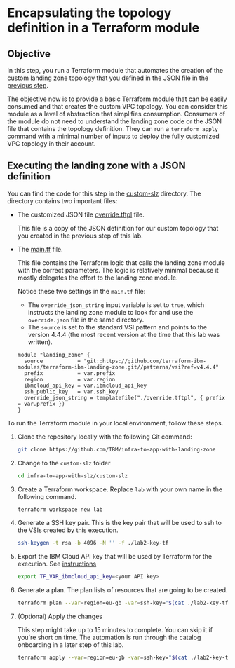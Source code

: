 # Encapsulating the topology definition in a Terraform module

## Objective

In this step, you run a Terraform module that automates the creation of the custom landing zone topology that you defined in the JSON file in the [previous step](./10-customizing.md).

The objective now is to provide a basic Terraform module that can be easily consumed and that creates the custom VPC topology. You can consider this module as a level of abstraction that simplifies consumption. Consumers of the module do not need to understand the landing zone code or the JSON file that contains the topology definition. They can run a `terraform apply` command with a minimal number of inputs to deploy the fully customized VPC topology in their account.

## Executing the landing zone with a JSON definition

You can find the code for this step in the [custom-slz](https://github.com/IBM/infra-to-app-with-landing-zone/tree/main/custom-slz) directory. The directory contains two important files:
- The customized JSON file [override.tftpl](https://github.com/IBM/infra-to-app-with-landing-zone/blob/main/custom-slz/override.tftpl) file.

    This file is a copy of the JSON definition for our custom topology that you created in the previous step of this lab.
- The [main.tf](https://github.com/IBM/infra-to-app-with-landing-zone/blob/main/custom-slz/main.tf) file.

    This file contains the Terraform logic that calls the landing zone module with the correct parameters. The logic is relatively minimal because it mostly delegates the effort to the landing zone module.

    Notice these two settings in the `main.tf` file:

    - The `override_json_string` input variable is set to `true`, which instructs the landing zone module to look for and use the `override.json` file in the same directory.
    - The `source` is set to the standard VSI pattern and points to the version 4.4.4 (the most recent version at the time that this lab was written).

    ```hcl
    module "landing_zone" {
      source           = "git::https://github.com/terraform-ibm-modules/terraform-ibm-landing-zone.git//patterns/vsi?ref=v4.4.4"
      prefix           = var.prefix
      region           = var.region
      ibmcloud_api_key = var.ibmcloud_api_key
      ssh_public_key   = var.ssh_key
      override_json_string = templatefile("./override.tftpl", { prefix = var.prefix })
    }
    ```

To run the Terraform module in your local environment, follow these steps.

1.  Clone the repository locally with the following Git command:

    ```sh
    git clone https://github.com/IBM/infra-to-app-with-landing-zone
    ```

2.  Change to the `custom-slz` folder

    ```sh
    cd infra-to-app-with-slz/custom-slz
    ```

3.  Create a Terraform workspace. Replace `lab` with your own name in the following command.

    ```sh
    terraform workspace new lab
    ```

4.  Generate a SSH key pair. This is the key pair that will be used to ssh to the VSIs created by this execution.

    ```sh
    ssh-keygen -t rsa -b 4096 -N '' -f ./lab2-key-tf
    ```

5.  Export the IBM Cloud API key that will be used by Terraform for the execution. See [instructions](https://cloud.ibm.com/docs/account?topic=account-userapikey&interface=ui)
    
    ```sh
    export TF_VAR_ibmcloud_api_key=<your API key>
    ``` 

6.  Generate a plan. The plan lists of resources that are going to be created.

    ```sh
    terraform plan --var=region=eu-gb -var=ssh-key="$(cat ./lab2-key-tf)" -var=prefix=lab-prefix
    ```

7.  (Optional) Apply the changes

    This step might take up to 15 minutes to complete. You can skip it if you're short on time. The automation is run through the catalog onboarding in a later step of this lab.

    ```sh
    terraform apply --var=region=eu-gb -var=ssh-key="$(cat ./lab2-key-tf)" -var=prefix=lab-prefix
    ```
